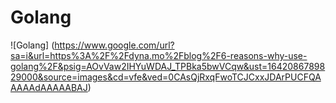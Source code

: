 # Golang

![Golang] (https://www.google.com/url?sa=i&url=https%3A%2F%2Fdyna.mo%2Fblog%2F6-reasons-why-use-golang%2F&psig=AOvVaw2IHYuWDAJ_TPBka5bwVCqw&ust=1642086789829000&source=images&cd=vfe&ved=0CAsQjRxqFwoTCJCxxJDArPUCFQAAAAAdAAAAABAJ)

